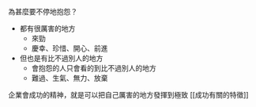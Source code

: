為甚麼要不停地抱怨？
- 都有很厲害的地方
	- 來勁
	- 慶幸、珍惜、開心、前進
- 但也是有比不過別人的地方
	- 會抱怨的人只會看的到比不過別人的地方
	- 難過、生氣、無力、放棄

企業會成功的精神，就是可以把自己厲害的地方發揮到極致 [[成功有關的特徵]]